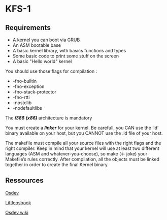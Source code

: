 # KFS-1

## Requirements

- A kernel you can boot via GRUB
- An ASM bootable base
- A basic kernel library, with basics functions and types
- Some basic code to print some stuff on the screen
- A basic "Hello world" kernel

You should use those flags for compilation : 
- -fno-builtin
- -fno-exception
- -fno-stack-protector
- -fno-rtti
- -nostdlib
- -nodefaultlibs

The ***i386 (x86)*** architecture is mandatory

You must create a ***linker*** for your kernel. Be carefull, you CAN use the ’ld’ binary available on your host, but you CANNOT use the
.ld file of your host.

The makefile must compile all your source files with the right flags and the right compiler. Keep in mind that your kernel will use at least two different languages (ASM and
whatever-you-choose), so make (<- joke) your Makefile’s rules correctly. After compilation, all the objects must be linked together in order to create the final
Kernel binary.

## Ressources

[Osdev](https://wiki.osdev.org/Expanded_Main_Page)

[Littleosbook](littleosbook.github.io)

[Osdev wiki](https://osdev.wiki/wiki/Expanded_Main_Page)


